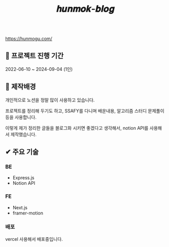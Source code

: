 <h1 align="center"> 𝒉𝒖𝒏𝒎𝒐𝒌-𝒃𝒍𝒐𝒈 </h1>
<br/>


<br/>


https://hunmogu.com/




## 💜 프로젝트 진행 기간
2022-06-10 ~ 2024-09-04 (1인)

## 🎵 제작배경
개인적으로 노션을 정말 많이 사용하고 있습니다. 

프로젝트를 정리해 두기도 하고, SSAFY를 다니며 배운내용, 알고리즘 스터디 문제풀이 등을 사용합니다. 

이렇게 제가 정리한 글들을 블로그화 시키면 좋겠다고 생각해서, notion API를 사용해서 제작했습니다.

## ✔ 주요 기술
### BE
- Express.js
- Notion API

### FE
- Next.js
- framer-motion

### 배포
vercel 사용해서 배포중입니다.


